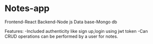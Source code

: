 # Notes-app

Frontend-React
Backend-Node js
Data base-Mongo db

Features:
-Included authenticity like sign up,login using jwt token
-Can CRUD operations can be performed by a user for notes.
